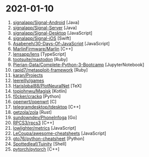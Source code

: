 # 2021-01-10

1. [signalapp/Signal-Android](https://github.com/signalapp/Signal-Android "A private messenger for Android.") [Java]
2. [signalapp/Signal-Server](https://github.com/signalapp/Signal-Server "Server supporting the Signal Private Messenger applications on Android, Desktop, and iOS") [Java]
3. [signalapp/Signal-Desktop](https://github.com/signalapp/Signal-Desktop "Signal — Private Messenger for Windows, Mac, and Linux") [JavaScript]
4. [signalapp/Signal-iOS](https://github.com/signalapp/Signal-iOS "A private messenger for iOS.") [Swift]
5. [Asabeneh/30-Days-Of-JavaScript](https://github.com/Asabeneh/30-Days-Of-JavaScript "30 days of JavaScript programming challenge is a step by step guide to learn JavaScript programming language in 30 days") [JavaScript]
6. [MarlinFirmware/Marlin](https://github.com/MarlinFirmware/Marlin "Marlin is an optimized firmware for RepRap 3D printers based on the Arduino platform. | Many commercial 3D printers come with Marlin installed. Check with your vendor if you need source code for your specific machine.") [C++]
7. [lensapp/lens](https://github.com/lensapp/lens "Lens - The Kubernetes IDE") [TypeScript]
8. [tootsuite/mastodon](https://github.com/tootsuite/mastodon "Your self-hosted, globally interconnected microblogging community") [Ruby]
9. [Pierian-Data/Complete-Python-3-Bootcamp](https://github.com/Pierian-Data/Complete-Python-3-Bootcamp "Course Files for Complete Python 3 Bootcamp Course on Udemy") [JupyterNotebook]
10. [rapid7/metasploit-framework](https://github.com/rapid7/metasploit-framework "Metasploit Framework") [Ruby]
11. [karan/Projects](https://github.com/karan/Projects "📃 A list of practical projects that anyone can solve in any programming language.") 
12. [leereilly/games](https://github.com/leereilly/games "🎮 A list of popular/awesome video games, add-ons, maps, etc. hosted on GitHub. Any genre. Any platform. Any engine.") 
13. [HarisIqbal88/PlotNeuralNet](https://github.com/HarisIqbal88/PlotNeuralNet "Latex code for making neural networks diagrams") [TeX]
14. [topjohnwu/Magisk](https://github.com/topjohnwu/Magisk "The Magic Mask for Android") [Kotlin]
15. [f0cker/crackq](https://github.com/f0cker/crackq "CrackQ: A Python Hashcat cracking queue system") [Python]
16. [openwrt/openwrt](https://github.com/openwrt/openwrt "This repository is a mirror of https://git.openwrt.org/openwrt/openwrt.git It is for reference only and is not active for check-ins or for reporting issues. We will continue to accept Pull Requests here. They will be merged via staging trees then into openwrt.git. All issues should be reported at: https://bugs.openwrt.org") [C]
17. [telegramdesktop/tdesktop](https://github.com/telegramdesktop/tdesktop "Telegram Desktop messaging app") [C++]
18. [getzola/zola](https://github.com/getzola/zola "A fast static site generator in a single binary with everything built-in. https://www.getzola.org") [Rust]
19. [sundowndev/PhoneInfoga](https://github.com/sundowndev/PhoneInfoga "Advanced information gathering & OSINT framework for phone numbers") [Go]
20. [RPCS3/rpcs3](https://github.com/RPCS3/rpcs3 "PS3 emulator/debugger") [C++]
21. [lowlighter/metrics](https://github.com/lowlighter/metrics "📊 An image generator with 20+ metrics about your GitHub account such as activity, community, repositories, coding habits, website performances, music played, starred topics, etc. that you can put on your profile or elsewhere!") [JavaScript]
22. [LeCoupa/awesome-cheatsheets](https://github.com/LeCoupa/awesome-cheatsheets "👩‍💻👨‍💻 Awesome cheatsheets for popular programming languages, frameworks and development tools. They include everything you should know in one single file.") [JavaScript]
23. [gto76/python-cheatsheet](https://github.com/gto76/python-cheatsheet "Comprehensive Python Cheatsheet") [Python]
24. [Spottedleaf/Tuinity](https://github.com/Spottedleaf/Tuinity "") [Shell]
25. [pytorch/pytorch](https://github.com/pytorch/pytorch "Tensors and Dynamic neural networks in Python with strong GPU acceleration") [C++]
